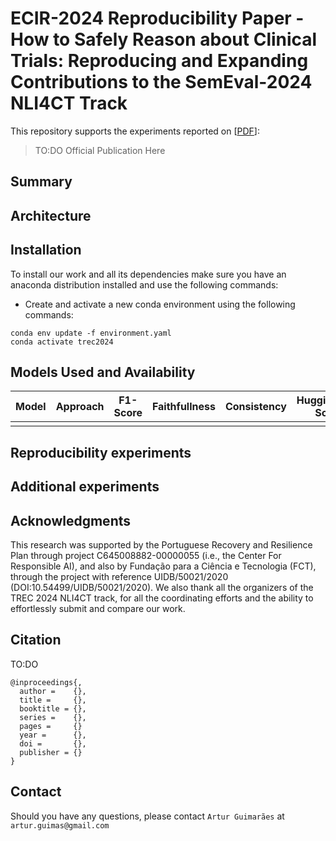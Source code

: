 # ECIR-2024 Reproducibility Paper - How to Safely Reason about Clinical Trials: Reproducing and Expanding Contributions to the SemEval-2024 NLI4CT Track

This repository supports the experiments reported on [[PDF]()]:

> TO:DO Official Publication Here

## Summary

## Architecture

## Installation

To install our work and all its dependencies make sure you have an anaconda distribution installed and use the following commands:

  - Create and activate a new conda environment using the following commands:
  ```
  conda env update -f environment.yaml
  conda activate trec2024
  ```


## Models Used and Availability

| Model  | Approach | F1-Score | Faithfullness | Consistency | HuggingFace-Source |
|--------|----------|----------|---------------|-------------|--------------------|
|        |          |          |               |             |                    |

## Reproducibility experiments

## Additional experiments


## Acknowledgments

This research was supported by the Portuguese Recovery and Resilience Plan through project C645008882-00000055 (i.e., the Center For Responsible AI), and also by Fundação para a Ciência e Tecnologia (FCT), through the project with reference UIDB/50021/2020 (DOI:10.54499/UIDB/50021/2020). We also thank all the organizers of the TREC 2024 NLI4CT track, for all the coordinating efforts and the ability to effortlessly submit and compare our work.


## Citation

TO:DO

```
@inproceedings{,
  author =    {},
  title =     {},
  booktitle = {},
  series =    {},
  pages =     {}
  year =      {},
  doi =       {},
  publisher = {}
}
```


## Contact

Should you have any questions, please contact `Artur Guimarães` at `artur.guimas@gmail.com`

